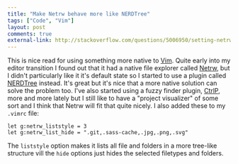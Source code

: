 ```yaml
---
title: "Make Netrw behave more like NERDTree" 
tags: ["Code", "Vim"]
layout: post
comments: true
external-link: http://stackoverflow.com/questions/5006950/setting-netrw-like-nerdtree
---
```


This is nice read for using something more native to [Vim](http://www.vim.org/ "Vim"). Quite early into my editor transition I found out that it had a native file explorer called [Netrw](http://vimdoc.sourceforge.net/htmldoc/pi_netrw.html "Netrw"), but I didn't particularly like it it's default state so I started to use a plugin called [NERDTree](https://github.com/scrooloose/nerdtree "NERDTree") instead. It's great but it's nice that a more native solution can solve the problem too. I've also started using a fuzzy finder plugin, [CtrlP](https://github.com/kien/ctrlp.vim "CtrlP"), more and more lately but I still like to have a "project visualizer" of some sort and I think that Netrw will fit that quite nicely. I also added these to my `.vimrc` file:

	let g:netrw_liststyle = 3
	let g:netrw_list_hide = ".git,.sass-cache,.jpg,.png,.svg"

The `liststyle` option makes it lists all file and folders in a more tree-like structure vill the `hide` options just hides the selected filetypes and folders.
